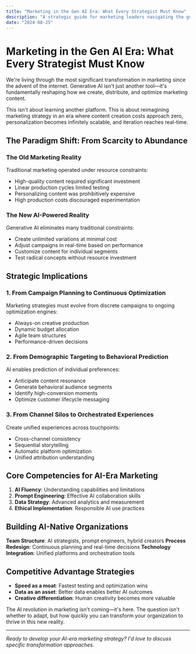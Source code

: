 ```yaml
---
title: "Marketing in the Gen AI Era: What Every Strategist Must Know"
description: "A strategic guide for marketing leaders navigating the generative AI revolution, covering implications and essential strategies."
date: "2024-08-25"
---
```


# Marketing in the Gen AI Era: What Every Strategist Must Know

We're living through the most significant transformation in marketing since the advent of the internet. Generative AI isn't just another tool—it's fundamentally reshaping how we create, distribute, and optimize marketing content.

This isn't about learning another platform. This is about reimagining marketing strategy in an era where content creation costs approach zero, personalization becomes infinitely scalable, and iteration reaches real-time.

## The Paradigm Shift: From Scarcity to Abundance

### The Old Marketing Reality

Traditional marketing operated under resource constraints:
- High-quality content required significant investment
- Linear production cycles limited testing
- Personalizing content was prohibitively expensive
- High production costs discouraged experimentation

### The New AI-Powered Reality

Generative AI eliminates many traditional constraints:
- Create unlimited variations at minimal cost
- Adjust campaigns in real-time based on performance
- Customize content for individual segments
- Test radical concepts without resource investment

## Strategic Implications

### 1. From Campaign Planning to Continuous Optimization

Marketing strategies must evolve from discrete campaigns to ongoing optimization engines:
- Always-on creative production
- Dynamic budget allocation
- Agile team structures
- Performance-driven decisions

### 2. From Demographic Targeting to Behavioral Prediction

AI enables prediction of individual preferences:
- Anticipate content resonance
- Generate behavioral audience segments
- Identify high-conversion moments
- Optimize customer lifecycle messaging

### 3. From Channel Silos to Orchestrated Experiences

Create unified experiences across touchpoints:
- Cross-channel consistency
- Sequential storytelling
- Automatic platform optimization
- Unified attribution understanding

## Core Competencies for AI-Era Marketing

1. **AI Fluency**: Understanding capabilities and limitations
2. **Prompt Engineering**: Effective AI collaboration skills
3. **Data Strategy**: Advanced analytics and measurement
4. **Ethical Implementation**: Responsible AI use practices

## Building AI-Native Organizations

**Team Structure**: AI strategists, prompt engineers, hybrid creators
**Process Redesign**: Continuous planning and real-time decisions
**Technology Integration**: Unified platforms and orchestration tools

## Competitive Advantage Strategies

- **Speed as a moat**: Fastest testing and optimization wins
- **Data as an asset**: Better data enables better AI outcomes
- **Creative differentiation**: Human creativity becomes more valuable

The AI revolution in marketing isn't coming—it's here. The question isn't whether to adapt, but how quickly you can transform your organization to thrive in this new reality.

---

*Ready to develop your AI-era marketing strategy? I'd love to discuss specific transformation approaches.*